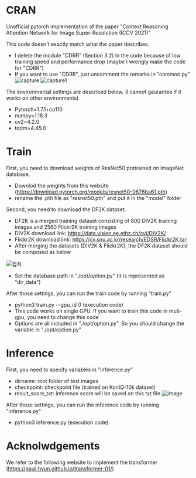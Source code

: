 # CRAN
Unofficial pytorch implementation of the paper "Context Reasoning Attention Network for Image Super-Resolution (ICCV 2021)"

This code doesn't exactly match what the paper describes.
- I delete the module "CDRR" (Section 3.2) in the code because of low training speed and performance drop (maybe I wrongly make the code for "CDRR")
- If you want to use "CDRR", just uncomment the remarks in "common.py"
![capture](https://user-images.githubusercontent.com/77471764/139164973-89448c36-70cd-48ed-8126-0fa253320d9f.PNG)
![capture1](https://user-images.githubusercontent.com/77471764/139164983-9b7fb654-6092-4800-9e43-7ce4e0556eae.PNG)

The environmental settings are described below. (I cannot gaurantee if it works on other environments)
- Pytorch=1.7.1+cu110 
- numpy=1.18.3
- cv2=4.2.0
- tqdm=4.45.0

# Train
First, you need to download weights of ResNet50 pretrained on ImageNet database.
- Downlod the weights from this website (https://download.pytorch.org/models/resnet50-0676ba61.pth)
- rename the .pth file as "resnet50.pth" and put it in the "model" folder

Second, you need to download the DF2K dataset.
- DF2K is a merged training dataset consisting of 800 DIV2K training images and 2560 Flickr2K training images
- DIV2K download link: https://data.vision.ee.ethz.ch/cvl/DIV2K/ 
- Flickr2K download link: https://cv.snu.ac.kr/research/EDSR/Flickr2K.tar 
- After merging the datasets (DIV2K & Flickr2K), the DF2K dataset should be composed as below

![캡처](https://user-images.githubusercontent.com/77471764/139165671-b12c5b6d-3f12-4564-bdf1-83c86f688a29.PNG)

- Set the database path in "./opt/option.py" (It is represented as "dir_data")

After those settings, you can run the train code by running "train.py"
- python3 train.py --gpu_id 0 (execution code)
- This code works on single GPU. If you want to train this code in muti-gpu, you need to change this code
- Options are all included in "./opt/option.py". So you should change the variable in "./opt/option.py"

# Inference
First, you need to specify variables in "inference.py"
- dirname: root folder of test images
- checkpoint: checkpoint file (trained on KonIQ-10k dataset)
- result_score_txt: inference score will be saved on this txt file
![image](https://user-images.githubusercontent.com/77471764/138195041-3176224f-6ab6-42b1-aa61-f9ec8a1ffa96.png)

After those settings, you can run the inference code by running "inference.py"
- python3 inference.py (execution code)

# Acknolwdgements
We refer to the following website to implement the transformer (https://paul-hyun.github.io/transformer-01/)
